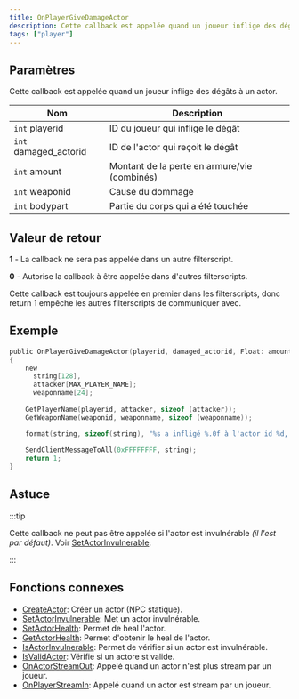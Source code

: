 ```yaml
---
title: OnPlayerGiveDamageActor
description: Cette callback est appelée quand un joueur inflige des dégâts à un actor.
tags: ["player"]
---
```


<VersionWarn name='callback' version='SA-MP 0.3d' />

## Paramètres

Cette callback est appelée quand un joueur inflige des dégâts à un actor.

| Nom                   | Description                                  |
| --------------------- | -------------------------------------------- |
| `int` playerid        | ID du joueur qui inflige le dégât            |
| `int` damaged_actorid | ID de l'actor qui reçoit le dégât            |
| `int` amount          | Montant de la perte en armure/vie (combinés) |
| `int` weaponid        | Cause du dommage                             |
| `int` bodypart        | Partie du corps qui a été touchée            |

## Valeur de retour

**1** - La callback ne sera pas appelée dans un autre filterscript.

**0** - Autorise la callback à être appelée dans d'autres filterscripts.

Cette callback est toujours appelée en premier dans les filterscripts, donc return 1 empêche les autres filterscripts de communiquer avec.

## Exemple

```c
public OnPlayerGiveDamageActor(playerid, damaged_actorid, Float: amount, weaponid, bodypart)
{
    new 
      string[128], 
      attacker[MAX_PLAYER_NAME];
      weaponname[24];
    
    GetPlayerName(playerid, attacker, sizeof (attacker));
    GetWeaponName(weaponid, weaponname, sizeof (weaponname));

    format(string, sizeof(string), "%s a infligé %.0f à l'actor id %d, arme: %s", attacker, amount, damaged_actorid, weaponname);
    
    SendClientMessageToAll(0xFFFFFFFF, string);
    return 1;
}
```

## Astuce

:::tip

Cette callback ne peut pas être appelée si l'actor est invulnérable _(il l'est par défaut)_. Voir [SetActorInvulnerable](../functions/SetActorInvulnerable).

:::

## Fonctions connexes

- [CreateActor](../functions/CreateActor): Créer un actor (NPC statique).
- [SetActorInvulnerable](../functions/SetActorInvulnerable): Met un actor invulnérable.
- [SetActorHealth](../functions/SetActorHealth): Permet de heal l'actor.
- [GetActorHealth](../functions/GetActorHealth): Permet d'obtenir le heal de l'actor.
- [IsActorInvulnerable](../functions/IsActorInvulnerable): Permet de vérifier si un actor est invulnérable.
- [IsValidActor](../functions/IsValidActor): Vérifie si un actore st valide.
- [OnActorStreamOut](OnActorStreamOut): Appelé quand un actor n'est plus stream par un joueur. 
- [OnPlayerStreamIn](OnPlayerStreamIn): Appelé quand un actor est stream par un joueur.


